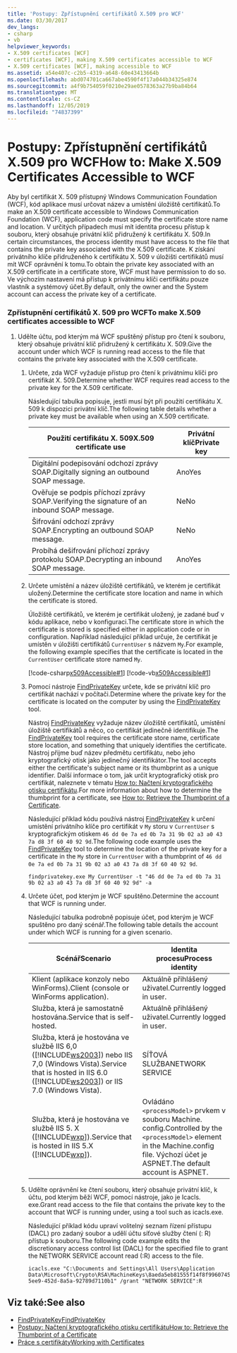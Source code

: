 ```yaml
---
title: 'Postupy: Zpřístupnění certifikátů X.509 pro WCF'
ms.date: 03/30/2017
dev_langs:
- csharp
- vb
helpviewer_keywords:
- X.509 certificates [WCF]
- certificates [WCF], making X.509 certificates accessible to WCF
- X.509 certificates [WCF], making accessible to WCF
ms.assetid: a54e407c-c2b5-4319-a648-60e43413664b
ms.openlocfilehash: abd074701ca667abe4590f4f17a044b34325e874
ms.sourcegitcommit: a4f9b754059f0210e29ae0578363a27b9ba84b64
ms.translationtype: MT
ms.contentlocale: cs-CZ
ms.lasthandoff: 12/05/2019
ms.locfileid: "74837399"
---
```

# <a name="how-to-make-x509-certificates-accessible-to-wcf"></a><span data-ttu-id="0d7b9-102">Postupy: Zpřístupnění certifikátů X.509 pro WCF</span><span class="sxs-lookup"><span data-stu-id="0d7b9-102">How to: Make X.509 Certificates Accessible to WCF</span></span>
<span data-ttu-id="0d7b9-103">Aby byl certifikát X. 509 přístupný Windows Communication Foundation (WCF), kód aplikace musí určovat název a umístění úložiště certifikátů.</span><span class="sxs-lookup"><span data-stu-id="0d7b9-103">To make an X.509 certificate accessible to Windows Communication Foundation (WCF), application code must specify the certificate store name and location.</span></span> <span data-ttu-id="0d7b9-104">V určitých případech musí mít identita procesu přístup k souboru, který obsahuje privátní klíč přidružený k certifikátu X. 509.</span><span class="sxs-lookup"><span data-stu-id="0d7b9-104">In certain circumstances, the process identity must have access to the file that contains the private key associated with the X.509 certificate.</span></span> <span data-ttu-id="0d7b9-105">K získání privátního klíče přidruženého k certifikátu X. 509 v úložišti certifikátů musí mít WCF oprávnění k tomu.</span><span class="sxs-lookup"><span data-stu-id="0d7b9-105">To obtain the private key associated with an X.509 certificate in a certificate store, WCF must have permission to do so.</span></span> <span data-ttu-id="0d7b9-106">Ve výchozím nastavení má přístup k privátnímu klíči certifikátu pouze vlastník a systémový účet.</span><span class="sxs-lookup"><span data-stu-id="0d7b9-106">By default, only the owner and the System account can access the private key of a certificate.</span></span>  
  
### <a name="to-make-x509-certificates-accessible-to-wcf"></a><span data-ttu-id="0d7b9-107">Zpřístupnění certifikátů X. 509 pro WCF</span><span class="sxs-lookup"><span data-stu-id="0d7b9-107">To make X.509 certificates accessible to WCF</span></span>  
  
1. <span data-ttu-id="0d7b9-108">Udělte účtu, pod kterým má WCF spuštěný přístup pro čtení k souboru, který obsahuje privátní klíč přidružený k certifikátu X. 509.</span><span class="sxs-lookup"><span data-stu-id="0d7b9-108">Give the account under which WCF is running read access to the file that contains the private key associated with the X.509 certificate.</span></span>  
  
    1. <span data-ttu-id="0d7b9-109">Určete, zda WCF vyžaduje přístup pro čtení k privátnímu klíči pro certifikát X. 509.</span><span class="sxs-lookup"><span data-stu-id="0d7b9-109">Determine whether WCF requires read access to the private key for the X.509 certificate.</span></span>  
  
         <span data-ttu-id="0d7b9-110">Následující tabulka popisuje, jestli musí být při použití certifikátu X. 509 k dispozici privátní klíč.</span><span class="sxs-lookup"><span data-stu-id="0d7b9-110">The following table details whether a private key must be available when using an X.509 certificate.</span></span>  
  
        |<span data-ttu-id="0d7b9-111">Použití certifikátu X. 509</span><span class="sxs-lookup"><span data-stu-id="0d7b9-111">X.509 certificate use</span></span>|<span data-ttu-id="0d7b9-112">Privátní klíč</span><span class="sxs-lookup"><span data-stu-id="0d7b9-112">Private key</span></span>|  
        |---------------------------|-----------------|  
        |<span data-ttu-id="0d7b9-113">Digitální podepisování odchozí zprávy SOAP.</span><span class="sxs-lookup"><span data-stu-id="0d7b9-113">Digitally signing an outbound SOAP message.</span></span>|<span data-ttu-id="0d7b9-114">Ano</span><span class="sxs-lookup"><span data-stu-id="0d7b9-114">Yes</span></span>|  
        |<span data-ttu-id="0d7b9-115">Ověřuje se podpis příchozí zprávy SOAP.</span><span class="sxs-lookup"><span data-stu-id="0d7b9-115">Verifying the signature of an inbound SOAP message.</span></span>|<span data-ttu-id="0d7b9-116">Ne</span><span class="sxs-lookup"><span data-stu-id="0d7b9-116">No</span></span>|  
        |<span data-ttu-id="0d7b9-117">Šifrování odchozí zprávy SOAP.</span><span class="sxs-lookup"><span data-stu-id="0d7b9-117">Encrypting an outbound SOAP message.</span></span>|<span data-ttu-id="0d7b9-118">Ne</span><span class="sxs-lookup"><span data-stu-id="0d7b9-118">No</span></span>|  
        |<span data-ttu-id="0d7b9-119">Probíhá dešifrování příchozí zprávy protokolu SOAP.</span><span class="sxs-lookup"><span data-stu-id="0d7b9-119">Decrypting an inbound SOAP message.</span></span>|<span data-ttu-id="0d7b9-120">Ano</span><span class="sxs-lookup"><span data-stu-id="0d7b9-120">Yes</span></span>|  
  
    2. <span data-ttu-id="0d7b9-121">Určete umístění a název úložiště certifikátů, ve kterém je certifikát uložený.</span><span class="sxs-lookup"><span data-stu-id="0d7b9-121">Determine the certificate store location and name in which the certificate is stored.</span></span>  
  
         <span data-ttu-id="0d7b9-122">Úložiště certifikátů, ve kterém je certifikát uložený, je zadané buď v kódu aplikace, nebo v konfiguraci.</span><span class="sxs-lookup"><span data-stu-id="0d7b9-122">The certificate store in which the certificate is stored is specified either in application code or in configuration.</span></span> <span data-ttu-id="0d7b9-123">Například následující příklad určuje, že certifikát je umístěn v úložišti certifikátů `CurrentUser` s názvem `My`.</span><span class="sxs-lookup"><span data-stu-id="0d7b9-123">For example, the following example specifies that the certificate is located in the `CurrentUser` certificate store named `My`.</span></span>  
  
         [!code-csharp[x509Accessible#1](../../../../samples/snippets/csharp/VS_Snippets_CFX/x509accessible/cs/source.cs#1)]
         [!code-vb[x509Accessible#1](../../../../samples/snippets/visualbasic/VS_Snippets_CFX/x509accessible/vb/source.vb#1)]  
  
    3. <span data-ttu-id="0d7b9-124">Pomocí nástroje [FindPrivateKey](../../../../docs/framework/wcf/samples/findprivatekey.md) určete, kde se privátní klíč pro certifikát nachází v počítači.</span><span class="sxs-lookup"><span data-stu-id="0d7b9-124">Determine where the private key for the certificate is located on the computer by using the [FindPrivateKey](../../../../docs/framework/wcf/samples/findprivatekey.md) tool.</span></span>  
  
         <span data-ttu-id="0d7b9-125">Nástroj [FindPrivateKey](../../../../docs/framework/wcf/samples/findprivatekey.md) vyžaduje název úložiště certifikátů, umístění úložiště certifikátů a něco, co certifikát jedinečně identifikuje.</span><span class="sxs-lookup"><span data-stu-id="0d7b9-125">The [FindPrivateKey](../../../../docs/framework/wcf/samples/findprivatekey.md) tool requires the certificate store name, certificate store location, and something that uniquely identifies the certificate.</span></span> <span data-ttu-id="0d7b9-126">Nástroj přijme buď název předmětu certifikátu, nebo jeho kryptografický otisk jako jedinečný identifikátor.</span><span class="sxs-lookup"><span data-stu-id="0d7b9-126">The tool accepts either the certificate's subject name or its thumbprint as a unique identifier.</span></span> <span data-ttu-id="0d7b9-127">Další informace o tom, jak určit kryptografický otisk pro certifikát, naleznete v tématu [How to: Načtení kryptografického otisku certifikátu](../../../../docs/framework/wcf/feature-details/how-to-retrieve-the-thumbprint-of-a-certificate.md).</span><span class="sxs-lookup"><span data-stu-id="0d7b9-127">For more information about how to determine the thumbprint for a certificate, see [How to: Retrieve the Thumbprint of a Certificate](../../../../docs/framework/wcf/feature-details/how-to-retrieve-the-thumbprint-of-a-certificate.md).</span></span>  
  
         <span data-ttu-id="0d7b9-128">Následující příklad kódu používá nástroj [FindPrivateKey](../../../../docs/framework/wcf/samples/findprivatekey.md) k určení umístění privátního klíče pro certifikát v `My` storu v `CurrentUser` s kryptografickým otiskem `46 dd 0e 7a ed 0b 7a 31 9b 02 a3 a0 43 7a d8 3f 60 40 92 9d`.</span><span class="sxs-lookup"><span data-stu-id="0d7b9-128">The following code example uses the [FindPrivateKey](../../../../docs/framework/wcf/samples/findprivatekey.md) tool to determine the location of the private key for a certificate in the `My` store in `CurrentUser` with a thumbprint of `46 dd 0e 7a ed 0b 7a 31 9b 02 a3 a0 43 7a d8 3f 60 40 92 9d`.</span></span>  
  
        ```console
        findprivatekey.exe My CurrentUser -t "46 dd 0e 7a ed 0b 7a 31 9b 02 a3 a0 43 7a d8 3f 60 40 92 9d" -a  
        ```  
  
    4. <span data-ttu-id="0d7b9-129">Určete účet, pod kterým je WCF spuštěno.</span><span class="sxs-lookup"><span data-stu-id="0d7b9-129">Determine the account that WCF is running under.</span></span>  
  
         <span data-ttu-id="0d7b9-130">Následující tabulka podrobně popisuje účet, pod kterým je WCF spuštěno pro daný scénář.</span><span class="sxs-lookup"><span data-stu-id="0d7b9-130">The following table details the account under which WCF is running for a given scenario.</span></span>  
  
        |<span data-ttu-id="0d7b9-131">Scénář</span><span class="sxs-lookup"><span data-stu-id="0d7b9-131">Scenario</span></span>|<span data-ttu-id="0d7b9-132">Identita procesu</span><span class="sxs-lookup"><span data-stu-id="0d7b9-132">Process identity</span></span>|  
        |--------------|----------------------|  
        |<span data-ttu-id="0d7b9-133">Klient (aplikace konzoly nebo WinForms).</span><span class="sxs-lookup"><span data-stu-id="0d7b9-133">Client (console or WinForms application).</span></span>|<span data-ttu-id="0d7b9-134">Aktuálně přihlášený uživatel.</span><span class="sxs-lookup"><span data-stu-id="0d7b9-134">Currently logged in user.</span></span>|  
        |<span data-ttu-id="0d7b9-135">Služba, která je samostatně hostována.</span><span class="sxs-lookup"><span data-stu-id="0d7b9-135">Service that is self-hosted.</span></span>|<span data-ttu-id="0d7b9-136">Aktuálně přihlášený uživatel.</span><span class="sxs-lookup"><span data-stu-id="0d7b9-136">Currently logged in user.</span></span>|  
        |<span data-ttu-id="0d7b9-137">Služba, která je hostována ve službě IIS 6,0 ([!INCLUDE[ws2003](../../../../includes/ws2003-md.md)]) nebo IIS 7,0 (Windows Vista).</span><span class="sxs-lookup"><span data-stu-id="0d7b9-137">Service that is hosted in IIS 6.0 ([!INCLUDE[ws2003](../../../../includes/ws2003-md.md)]) or IIS 7.0 (Windows Vista).</span></span>|<span data-ttu-id="0d7b9-138">SÍŤOVÁ SLUŽBA</span><span class="sxs-lookup"><span data-stu-id="0d7b9-138">NETWORK SERVICE</span></span>|  
        |<span data-ttu-id="0d7b9-139">Služba, která je hostována ve službě IIS 5. X ([!INCLUDE[wxp](../../../../includes/wxp-md.md)]).</span><span class="sxs-lookup"><span data-stu-id="0d7b9-139">Service that is hosted in IIS 5.X ([!INCLUDE[wxp](../../../../includes/wxp-md.md)]).</span></span>|<span data-ttu-id="0d7b9-140">Ovládáno `<processModel>` prvkem v souboru Machine. config.</span><span class="sxs-lookup"><span data-stu-id="0d7b9-140">Controlled by the `<processModel>` element in the Machine.config file.</span></span> <span data-ttu-id="0d7b9-141">Výchozí účet je ASPNET.</span><span class="sxs-lookup"><span data-stu-id="0d7b9-141">The default account is ASPNET.</span></span>|  
  
    5. <span data-ttu-id="0d7b9-142">Udělte oprávnění ke čtení souboru, který obsahuje privátní klíč, k účtu, pod kterým běží WCF, pomocí nástroje, jako je Icacls. exe.</span><span class="sxs-lookup"><span data-stu-id="0d7b9-142">Grant read access to the file that contains the private key to the account that WCF is running under, using a tool such as icacls.exe.</span></span>  
  
         <span data-ttu-id="0d7b9-143">Následující příklad kódu upraví volitelný seznam řízení přístupu (DACL) pro zadaný soubor a udělí účtu síťové služby čtení (: R) přístup k souboru.</span><span class="sxs-lookup"><span data-stu-id="0d7b9-143">The following code example edits the discretionary access control list (DACL) for the specified file to grant the NETWORK SERVICE account read (:R) access to the file.</span></span>  
  
        ```console 
        icacls.exe "C:\Documents and Settings\All Users\Application Data\Microsoft\Crypto\RSA\MachineKeys\8aeda5eb81555f14f8f9960745b5a40d_38f7de48-5ee9-452d-8a5a-92789d7110b1" /grant "NETWORK SERVICE":R  
        ```  
  
## <a name="see-also"></a><span data-ttu-id="0d7b9-144">Viz také:</span><span class="sxs-lookup"><span data-stu-id="0d7b9-144">See also</span></span>

- [<span data-ttu-id="0d7b9-145">FindPrivateKey</span><span class="sxs-lookup"><span data-stu-id="0d7b9-145">FindPrivateKey</span></span>](../../../../docs/framework/wcf/samples/findprivatekey.md)
- [<span data-ttu-id="0d7b9-146">Postupy: Načtení kryptografického otisku certifikátu</span><span class="sxs-lookup"><span data-stu-id="0d7b9-146">How to: Retrieve the Thumbprint of a Certificate</span></span>](../../../../docs/framework/wcf/feature-details/how-to-retrieve-the-thumbprint-of-a-certificate.md)
- [<span data-ttu-id="0d7b9-147">Práce s certifikáty</span><span class="sxs-lookup"><span data-stu-id="0d7b9-147">Working with Certificates</span></span>](../../../../docs/framework/wcf/feature-details/working-with-certificates.md)
